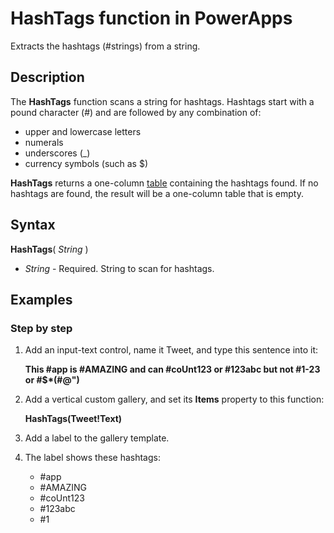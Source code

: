 <properties
	pageTitle="PowerApps: HashTags function"
	description="Reference information for the HashTags function in PowerApps, including syntax and examples"
	services=""
	suite="powerapps"
	documentationCenter="na"
	authors="gregli-msft"
	manager="dwrede"
	editor=""
	tags=""/>

<tags
   ms.service="powerapps"
   ms.devlang="na"
   ms.topic="article"
   ms.tgt_pltfrm="na"
   ms.workload="na"
   ms.date="11/07/2015"
   ms.author="gregli"/>

# HashTags function in PowerApps #

Extracts the hashtags (#strings) from a string. 

## Description ##

The **HashTags** function scans a string for hashtags.  Hashtags start with a pound character (#) and are followed by any combination of: 

- upper and lowercase letters
- numerals
- underscores (_)
- currency symbols (such as $)

**HashTags** returns a one-column [table](working-with-tables.md) containing the hashtags found.  If no hashtags are found, the result will be a one-column table that is empty.

## Syntax ##

**HashTags**( *String* )

- *String* - Required.  String to scan for hashtags.

## Examples ##

### Step by step ###

1. Add an input-text control, name it Tweet, and type this sentence into it:

	**This #app is #AMAZING and can #coUnt123 or #123abc but not #1-23 or #$*(#@")**

2. Add a vertical custom gallery, and set its **Items** property to this function:

	**HashTags(Tweet!Text)**

3. Add a label to the gallery template. 

4. The label shows these hashtags:

	- \#app
	- \#AMAZING
	- \#coUnt123
	- \#123abc
	- \#1

 

